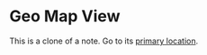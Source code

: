 # Geo Map View
This is a clone of a note. Go to its [primary location](../../Basic%20Concepts%20and%20Features/Notes/Note%20List/Geo%20Map%20View.md).